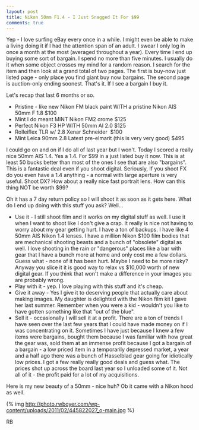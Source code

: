 ```yaml
---
layout: post
title: Nikon 50mm F1.4 - I Just Snagged It For $99
comments: true
---
```

Yep - I love surfing eBay every once in a while. I might even be able to make a living doing it if I had the attention span of an adult. I swear I only log in once a month at the most (averaged throughout a year). Every time I end up buying some sort of bargain. I spend no more than five minutes. I usually do it when some object crosses my mind for a random reason. I search for the item and then look at a grand total of two pages. The first is buy-now just listed page - only place you find giant buy now bargains. The second page is auction-only ending soonest. That's it. If I see a bargain I buy it.

Let's recap that last 6 months or so.
<ul>
	<li>Pristine - like new Nikon FM black paint WITH a pristine Nikon AIS 50mm F 1.8 $100</li>
	<li>Mint I do meant MINT Nikon FM2 crome $125</li>
	<li>Perfect Nikon F3 HP WITH 50mm AI 2.0 $125</li>
	<li>Rolleiflex TLR w/ 2.8 Xenar Schneider  $100</li>
	<li>Mint Leica 90mm 2.8 Latest pre-elmarit (this is very very good) $495</li>
</ul>
I could go on and on if I do all of last year but I won't. Today I scored a really nice 50mm AIS 1.4. Yes a 1.4. For $99 in a just listed buy it now. This is at least 50 bucks better than most of the ones I see that are also "bargains". This is a fantastic deal even if you shoot digital. Seriously, If you shoot FX do you even have a 1.4 anything - a normal with large aperture is very useful. Shoot DX? How about a really nice fast portrait lens. How can this thing NOT be worth $99?

Oh it has a 7 day return policy so I will shoot it as soon as it gets here. What do I end up doing with this stuff you ask? Well...
<ul>
	<li>Use it - I still shoot film and it works on my digital stuff as well. I use it when I want to shoot like I don't give a crap. It really is nice not having to worry about my gear getting hurt. I have a ton of backups. I have like 4 50mm AIS Nikon 1.4 lenses. I have a million Nikon $100 film bodies that are mechanical shooting beasts and a bunch of "obsolete" digital as well. I love shooting in the rain or "dangerous" places like a bar with gear that I have a bunch more at home and only cost me a few dollars. Guess what - none of it has been hurt. Maybe I need to be more risky? Anyway you slice it it is good way to relax vs $10,000 worth of new digital gear. If you think that won't make a difference in your images you are probably wrong.</li>
	<li>Play with it - yep. I love playing with this stuff and it's cheap.</li>
	<li>Give it away - Yes I give it to deserving people that actually care about making images. My daughter is delighted with the Nikon film kit I gave her last summer. Remember when you were a kid - wouldn't you like to have gotten something like that "out of the blue".</li>
	<li>Sell it - occasionally I will sell it at a profit. There are a ton of trends I have seen over the last few years that I could have made money on if I was concentrating on it. Sometimes I have just because I knew a few items were bargains, bought them because I was familiar with how great the gear was, sold them at an immense profit because I got a bargain of a bargain - a low priced item in a temporarily depressed market, a year and a half ago there was a bunch of Hasselblad gear going for idiotically low prices. I got a few really really good deals and guess what. The prices shot up across the board last year so I unloaded some of it. Not all of it - the profit paid for a lot of my acquisitions.</li>
</ul>
Here is my new beauty of a 50mm - nice huh? Ob it came with a Nikon hood as well.

{% img http://photo.rwboyer.com/wp-content/uploads/2011/02/445822027_o-main.jpg %}

RB